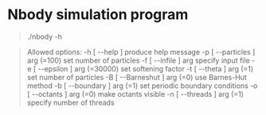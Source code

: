 # Nbody simulation program


>./nbody -h

>Allowed options:
>  -h [ --help ]                 produce help message
>  -p [ --particles ] arg (=100) set number of particles
>  -f [ --infile ] arg           specify input file
>  -e [ --epsilon ] arg (=30000) set softening factor
>  -t [ --theta ] arg (=1)       set number of particles
>  -B [ --Barneshut ] arg (=0)   use Barnes-Hut method
>  -b [ --boundary ] arg (=1)    set periodic boundary conditions
>  -o [ --octants ] arg (=0)     make octants visible
>  -n [ --threads ] arg (=1)     specify number of threads
